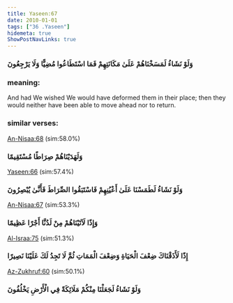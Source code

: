 ```yaml
---
title: Yaseen:67
date: 2010-01-01
tags: ["36 .Yaseen"]
hidemeta: true 
ShowPostNavLinks: true 
---
```

### وَلَوْ نَشَاءُ لَمَسَخْنَاهُمْ عَلَىٰ مَكَانَتِهِمْ فَمَا اسْتَطَاعُوا مُضِيًّا وَلَا يَرْجِعُونَ
### meaning: 
And had We wished We would have deformed them in their place; then they would neither have been able to move ahead nor to return.
### similar verses: 

[An-Nisaa:68](/4/68) (sim:58.0%)

### وَلَهَدَيْنَاهُمْ صِرَاطًا مُسْتَقِيمًا

[Yaseen:66](/36/66) (sim:57.4%)

### وَلَوْ نَشَاءُ لَطَمَسْنَا عَلَىٰ أَعْيُنِهِمْ فَاسْتَبَقُوا الصِّرَاطَ فَأَنَّىٰ يُبْصِرُونَ

[An-Nisaa:67](/4/67) (sim:53.3%)

### وَإِذًا لَآتَيْنَاهُمْ مِنْ لَدُنَّا أَجْرًا عَظِيمًا

[Al-Israa:75](/17/75) (sim:51.3%)

### إِذًا لَأَذَقْنَاكَ ضِعْفَ الْحَيَاةِ وَضِعْفَ الْمَمَاتِ ثُمَّ لَا تَجِدُ لَكَ عَلَيْنَا نَصِيرًا

[Az-Zukhruf:60](/43/60) (sim:50.1%)

### وَلَوْ نَشَاءُ لَجَعَلْنَا مِنْكُمْ مَلَائِكَةً فِي الْأَرْضِ يَخْلُفُونَ
